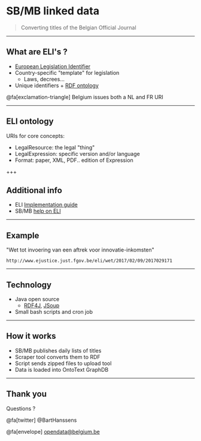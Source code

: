 # SB/MB linked data


> Converting titles of the Belgian Official Journal

---

## What are ELI's ?

- [European Legislation Identifier](http://eur-lex.europa.eu/eli-register/about.html)
- Country-specific "template" for legislation
  - Laws, decrees...
- Unique identifiers + [RDF ontology](http://publications.europa.eu/mdr/eli/index.html)

@fa[exclamation-triangle] Belgium issues both a NL and FR URI

---

## ELI ontology

URIs for core concepts:

- LegalResource: the legal "thing"
- LegalExpression: specific version and/or language
- Format: paper, XML, PDF.. edition of Expression

+++

## Additional info


- ELI [Implementation guide](https://publications.europa.eu/documents/2050822/2138819/ELI+-+A+Technical+Implementation+Guide.pdf)
- SB/MB [help on ELI](http://www.ejustice.just.fgov.be/eli)

---

## Example

"Wet tot invoering van een aftrek voor innovatie-inkomsten"
```
http://www.ejustice.just.fgov.be/eli/wet/2017/02/09/2017029171
```

---

## Technology

- Java open source
    - [RDF4J](http://rdf4j.org/), [JSoup](https://jsoup.org/)
- Small bash scripts and cron job

---

## How it works

- SB/MB publishes daily lists of titles
- Scraper tool converts them to RDF
- Script sends zipped files to upload tool
- Data is loaded into OntoText GraphDB

---

## Thank you

Questions ? 

@fa[twitter] @BartHanssens

@fa[envelope] [opendata@belgium.be](mailto:opendata@belgium.be)